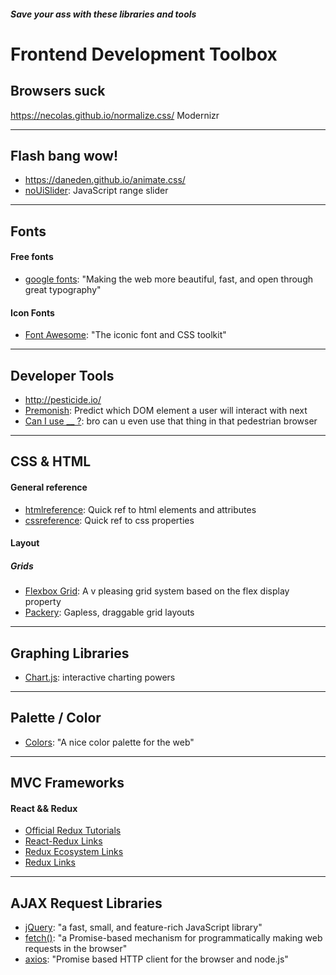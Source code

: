 ##### Save your ass with these libraries and tools

# Frontend Development Toolbox

## Browsers suck
https://necolas.github.io/normalize.css/
Modernizr

---
## Flash bang wow!
+ https://daneden.github.io/animate.css/
+ [noUiSlider](https://refreshless.com/nouislider/): JavaScript range slider

---
## Fonts
#### Free fonts
+ [google fonts](https://fonts.google.com/): "Making the web more beautiful, fast, and open through great typography"

#### Icon Fonts
+ [Font Awesome](http://fontawesome.io/): "The iconic font and CSS toolkit"

---
## Developer Tools
+ http://pesticide.io/
+ [Premonish](https://github.com/mathisonian/premonish): Predict which DOM element a user will interact with next
+ [Can I use __ ?](http://caniuse.com/): bro can u even use that thing in that pedestrian browser

---
## CSS & HTML
#### General reference
+ [htmlreference](http://htmlreference.io/): Quick ref to html elements and attributes
+ [cssreference](http://cssreference.io/): Quick ref to css properties

#### Layout
##### Grids
+ [Flexbox Grid](http://flexboxgrid.com/): A v pleasing grid system based on the flex display property
+ [Packery](http://packery.metafizzy.com): Gapless, draggable grid layouts

---
## Graphing Libraries
+ [Chart.js](http://www.chartjs.org/): interactive charting powers

---
## Palette / Color
+ [Colors](http://clrs.cc/): "A nice color palette for the web"

---
## MVC Frameworks

#### React && Redux
+ [Official Redux Tutorials](http://redux.js.org/docs/introduction/Ecosystem.html)
+ [React-Redux Links](https://github.com/markerikson/react-redux-links)
+ [Redux Ecosystem Links](https://github.com/markerikson/redux-ecosystem-links)
+ [Redux Links](https://github.com/xgrommx/awesome-redux)

---
## AJAX Request Libraries
+ [jQuery](https://jquery.com/): "a fast, small, and feature-rich JavaScript library"
+ [fetch()](https://www.npmjs.com/package/whatwg-fetch): "a Promise-based mechanism for programmatically making web requests in the browser"
+ [axios](https://www.npmjs.com/package/axios): "Promise based HTTP client for the browser and node.js"